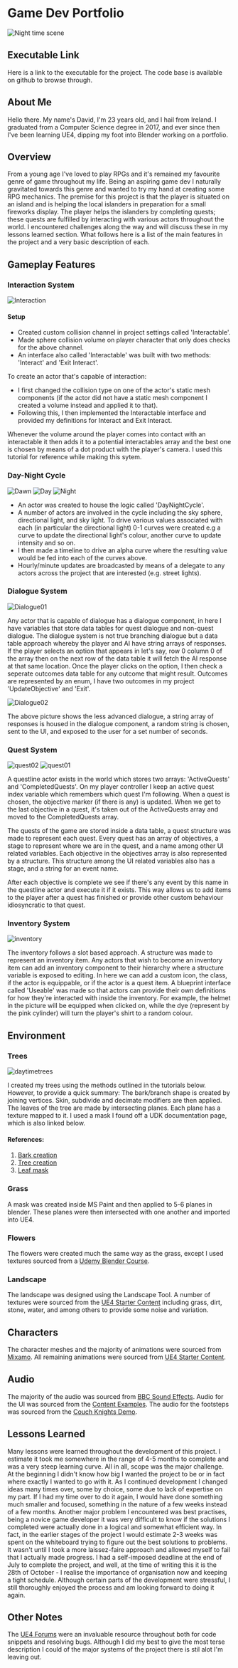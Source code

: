 # Game Dev Portfolio

![Night time scene](/images/nighttower.png)

## Executable Link

Here is a link to the executable for the project. The code base is available on github to browse through.

## About Me

Hello there. My name's David, I'm 23 years old, and I hail from Ireland. I graduated from a Computer Science degree in 2017, and ever since then I've been learning UE4, dipping my foot into Blender working on a portfolio.

## Overview

From a young age I've loved to play RPGs and it's remained my favourite genre of game throughout my life. Being an aspiring game dev I naturally gravitated towards this genre and wanted to try my hand at creating some RPG mechanics. The premise for this project is that the player is situated on an island and is helping the local islanders in preparation for a small fireworks display. The player helps the islanders by completing quests; these quests are fulfilled by interacting with various actors throughout the world.
I encountered challenges along the way and will discuss these in my lessons learned section. What follows here is a list of the main features in the project and a very basic description of each.

## Gameplay Features


### Interaction System

![Interaction](/images/interaction.png)

#### Setup

* Created custom collision channel in project settings called 'Interactable'.
* Made sphere collision volume on player character that only does checks for the above channel.
* An interface also called 'Interactable' was built with two methods: 'Interact' and 'Exit Interact'.

To create an actor that's capable of interaction:

* I first changed the collision type on one of the actor's static mesh components (if the actor did not have a static mesh component I created a volume instead and applied it to that).
* Following this, I then implemented the Interactable interface and provided my definitions for Interact and Exit Interact.

Whenever the volume around the player comes into contact with an interactable it then adds it to a potential interactables array and the best one is chosen by means of a dot product with the player's camera. I used this tutorial for reference while making this sytem.

### Day-Night Cycle

![Dawn](/images/dawntime.png)
![Day](/images/daytime.png)
![Night](/images/nighttime.png)

* An actor was created to house the logic called 'DayNightCycle'.
* A number of actors are involved in the cycle including the sky sphere, directional light, and sky light. To drive various values associated with each (in particular the directional light) 0-1 curves were created e.g a curve to update the directional light's colour, another curve to update intensity and so on.
* I then made a timeline to drive an alpha curve where the resulting value would be fed into each of the curves above.
* Hourly/minute updates are broadcasted by means of a delegate to any actors across the project that are interested (e.g. street lights).

### Dialogue System

![Dialogue01](/images/dialogue01.png)

Any actor that is capable of dialogue has a dialogue component, in here I have variables that store data tables for quest dialogue and non-quest dialogue.
The dialogue system is not true branching dialogue but a data table approach whereby the player and AI have string arrays of responses. If the player selects an option that appears in let's say, row 0 column 0 of the array then on the next row of the data table it will fetch the AI response at that same location. Once the player clicks on the option, I then check a seperate outcomes data table for any outcome that might result. Outcomes are represented by an enum, I have two outcomes in my project 'UpdateObjective' and 'Exit'.

![Dialogue02](/images/casualdialogue.png)

The above picture shows the less advanced dialogue, a string array of responses is housed in the dialogue component, a random string is chosen, sent to the UI, and exposed to the user for a set number of seconds.

### Quest System

![quest02](/images/questui.png)
![quest01](/images/quests.png)

A questline actor exists in the world which stores two arrays: 'ActiveQuests' and 'CompletedQuests'. On my player controller I keep an active quest index variable which remembers which quest I'm following. When a quest is chosen, the objective marker (if there is any) is updated. When we get to the last objective in a quest, it's taken out of the ActiveQuests array and moved to the CompletedQuests array.

The quests of the game are stored inside a data table, a quest structure was made to represent each quest. Every quest has an array of objectives, a stage to represent where we are in the quest, and a name among other UI related variables.
Each objective in the objectives array is also represented by a structure. This structure among the UI related variables also has a stage, and a string for an event name.

After each objective is complete we see if there's any event by this name in the questline actor and execute it if it exists. This way allows us to add items to the player after a quest has finished or provide other custom behaviour idiosyncratic to that quest.


### Inventory System

![inventory](/images/inventory.png)

The inventory follows a slot based approach. A structure was made to represent an inventory item. Any actors that wish to become an inventory item can add an inventory component to their hierarchy where a structure variable is exposed to editing. In here we can add a custom icon, the class, if the actor is equippable, or if the actor is a quest item. A blueprint interface called 'Useable' was made so that actors can provide their own definitions for how they're interacted with inside the inventory. For example, the helmet in the picture will be equipped when clicked on, while the dye (represent by the pink cylinder) will turn the player's shirt to a random colour.

## Environment


### Trees

![daytimetrees](/images/daytimetrees.png)

I created my trees using the methods outlined in the tutorials below. However, to provide a quick summary: The bark/branch shape is created by joining vertices. Skin, subdivide and decimate modifiers are then applied. The leaves of the tree are made by intersecting planes. Each plane has a texture mapped to it. I used a mask I found off a UDK documentation page, which is also linked below.

#### References:

1. [Bark creation](https://www.youtube.com/watch?v=wB0VgyN8tOw)
1. [Tree creation](https://www.youtube.com/watch?v=_Br6Xq4LZcI)
1. [Leaf mask](https://api.unrealengine.com/udk/Three/rsrc/Three/SoftMasked/GoodLeafMask.jpg)

### Grass

A mask was created inside MS Paint and then applied to 5-6 planes in blender. These planes were then intersected with one another and imported into UE4.

### Flowers

The flowers were created much the same way as the grass, except I used textures sourced from a [Udemy Blender Course](https://www.udemy.com/blendertutorial/).

### Landscape

The landscape was designed using the Landscape Tool. A number of textures were sourced from the [UE4 Starter Content](https://docs.unrealengine.com/en-us/Engine/Content/Packs) including grass, dirt, stone, water, and among others to provide some noise and variation.

## Characters

The character meshes and the majority of animations were sourced from [Mixamo](https://www.mixamo.com/#/). All remaining animations were sourced from [UE4 Starter Content](https://docs.unrealengine.com/en-us/Engine/Content/Packs).

## Audio

The majority of the audio was sourced from [BBC Sound Effects](http://bbcsfx.acropolis.org.uk/). Audio for the UI was sourced from the [Content Examples](https://docs.unrealengine.com/en-us/Resources/ContentExamples). The audio for the footsteps was sourced from the [Couch Knights Demo](https://www.unrealengine.com/marketplace/couch-knights).

## Lessons Learned

Many lessons were learned throughout the development of this project. I estimate it took me somewhere in the range of 4-5 months to complete and was a very steep learning curve. All in all, scope was the major challenge. At the beginning I didn't know how big I wanted the project to be or in fact where exactly I wanted to go with it. As I continued development I changed ideas many times over, some by choice, some due to lack of expertise on my part. If I had my time over to do it again, I would have done something much smaller and focused, something in the nature of a few weeks instead of a few months. Another major problem I encountered was best practises, being a novice game developer it was very difficult to know if the solutions I completed were actually done in a logical and somewhat efficient way. In fact, in the earlier stages of the project I would estimate 2-3 weeks was spent on the whiteboard trying to figure out the best solutions to problems. It wasn't until I took a more laissez-faire approach and allowed myself to fail that I actually made progress. I had a self-imposed deadline at the end of July to complete the project, and well, at the time of writing this it is the 28th of October - I realise the importance of organisation now and keeping a tight schedule. Although certain parts of the development were stressful, I still thoroughly enjoyed the process and am looking forward to doing it again.

## Other Notes

The [UE4 Forums](https://forums.unrealengine.com/) were an invaluable resource throughout both for code snippets and resolving bugs. Although I did my best to give the most terse description I could of the major systems of the project there is stil alot I'm leaving out.
